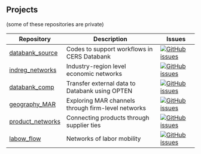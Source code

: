 ## Projects
(some of these repositories are private)

| Repository | Description | Issues |
|---|---| -- |
| [databank_source](https://github.com/ANET-econ-networks/databank_source) | Codes to support workflows in CERS Databank | [![GitHub issues](https://img.shields.io/github/issues/{ANET-econ-networks}/{databank_source})](https://github.com/ANET-econ-networks/databank_source/issues) |
| [indreg_networks](https://github.com/ANET-econ-networks/indreg_networks) | Industry-region level economic networks | [![GitHub issues](https://img.shields.io/github/issues/{ANET-econ-networks}/{indreg_networks})](https://github.com/ANET-econ-networks/indreg_networks/issues) |
| [databank_comp](https://github.com/ANET-econ-networks/databank_comp) | Transfer external data to Databank using OPTEN | [![GitHub issues](https://img.shields.io/github/issues/{ANET-econ-networks}/{databank_comp})](https://github.com/ANET-econ-networks/databank_comp/issues) |
| [geography_MAR](https://github.com/ANET-econ-networks/geography_MAR) | Exploring MAR channels through firm-level networks | [![GitHub issues](https://img.shields.io/github/issues/{ANET-econ-networks}/{geography_MAR})](https://github.com/ANET-econ-networks/geography_MAR/issues) |
| [product_networks](https://github.com/ANET-econ-networks/product_networks) | Connecting products through supplier ties | [![GitHub issues](https://img.shields.io/github/issues/{ANET-econ-networks}/{product_networks})](https://github.com/ANET-econ-networks/product_networks/issues) |
| [labow_flow](https://github.com/ANET-econ-networks/labor_flow) | Networks of labor mobility | [![GitHub issues](https://img.shields.io/github/issues/{ANET-econ-networks}/{labor_flow})](https://github.com/ANET-econ-networks/labor_flow/issues) |

